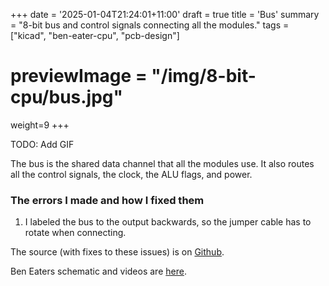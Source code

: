 +++
date = '2025-01-04T21:24:01+11:00'
draft = true
title = 'Bus'
summary = "8-bit bus and control signals connecting all the modules."
tags = ["kicad", "ben-eater-cpu", "pcb-design"]
# previewImage = "/img/8-bit-cpu/bus.jpg"
weight=9
+++

TODO: Add GIF

The bus is the shared data channel that all the modules use. It also routes all the control signals, the clock, the ALU flags, and power. 

### The errors I made and how I fixed them

1. I labeled the bus to the output backwards, so the jumper cable has to rotate when connecting.

The source (with fixes to these issues) is on [Github](https://github.com/Robert-Riordan-UCD/8_Bit_CPU_PCB/tree/main/Output).

Ben Eaters schematic and videos are [here](https://eater.net/8bit/bus).
